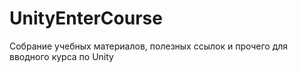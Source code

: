 # UnityEnterCourse
Собрание учебных материалов, полезных ссылок и прочего для вводного курса по Unity
